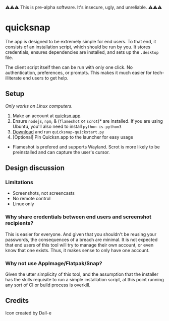 ⚠️⚠️⚠️ This is pre-alpha software. It's insecure, ugly, and unreliable. ⚠️⚠️⚠️

# quicksnap

The app is designed to be extremely simple for end users. To that end, it consists of an installation script, which should be run by you. It stores credentials, ensures dependencies are installed, and sets up the `.desktop` file.

The client script itself then can be run with only one click. No authentication, preferences, or prompts. This makes it much easier for tech-illiterate end users to get help.

## Setup
*Only works on Linux computers.*
1. Make an account at [quicksn.app](https://quicksn.app)
2. Ensure `nodejs`, `npm`, & (`flameshot` or `scrot`)* are installed. If you are using Ubuntu, you'll also need to install `python-is-python3`
3. [Download](https://raw.githubusercontent.com/jomra/quicksnap/main/quicksnap-quickstart.py) and run `quicksnap-quickstart.py`
4. [Optional] Pin Quicksn.app to the launcher for easy usage
* Flameshot is prefered and supports Wayland. Scrot is more likely to be preinstalled and can capture the user's cursor.

## Design discussion

### Limitations
* Screenshots, not screencasts
* No remote control
* Linux only

### Why share credentials between end users and screenshot recipients?
This is easier for everyone. And given that you shouldn't be reusing your passwords, the consequences of a breach are minimal. It is not expected that end users of this tool will try to manage their own account, or even know that one exists. Thus, it makes sense to only have one account.

### Why not use AppImage/Flatpak/Snap?
Given the utter simplicity of this tool, and the assumption that the installer has the skills requisite to run a simple installation script, at this point running any sort of CI or build process is overkill.

## Credits
Icon created by Dall-e
